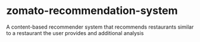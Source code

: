 # zomato-recommendation-system
A content-based recommender system that recommends restaurants similar to a restaurant the user provides and additional analysis 
